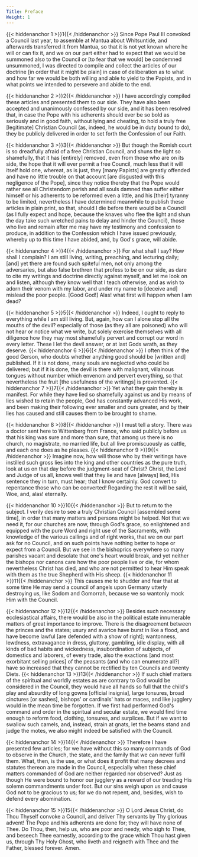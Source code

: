 ```yaml
---
Title: Preface
Weight: 1
---
```


{{< hiddenanchor 1 >}}1{{< /hiddenanchor >}} Since Pope
Paul III convoked a Council last year, to assemble at Mantua
about Whitsuntide, and afterwards transferred it from Mantua,
so that it is not yet known where he will or can fix it, and
we on our part either had to expect that we would be summoned
also to the Council or [to fear that we would] be condemned
unsummoned, I was directed to compile and collect the articles
of our doctrine [in order that it might be plain] in case of
deliberation as to what and how far we would be both willing
and able to yield to the Papists, and in what points we intended
to persevere and abide to the end.

{{< hiddenanchor 2 >}}2{{< /hiddenanchor >}} I have
accordingly compiled these articles and presented them to our
side. They have also been accepted and unanimously confessed
by our side, and it has been resolved that, in case the Pope
with his adherents should ever be so bold as seriously and in
good faith, without lying and cheating, to hold a truly free
[legitimate] Christian Council (as, indeed, he would be in duty
bound to do), they be publicly delivered in order to set forth
the Confession of our Faith.

{{< hiddenanchor 3 >}}3{{< /hiddenanchor >}} But though
the Romish court is so dreadfully afraid of a free Christian
Council, and shuns the light so shamefully, that it has [entirely]
removed, even from those who are on its side, the hope that
it will ever permit a free Council, much less that it will itself
hold one, whereat, as is just, they [many Papists] are greatly
offended and have no little trouble on that account [are disgusted
with this negligence of the Pope], since they notice thereby
that the Pope would rather see all Christendom perish and all
souls damned than suffer either himself or his adherents to
be reformed even a little, and his [their] tyranny to be limited,
nevertheless I have determined meanwhile to publish these articles
in plain print, so that, should I die before there would be
a Council (as I fully expect and hope, because the knaves who
flee the light and shun the day take such wretched pains to
delay and hinder the Council), those who live and remain after
me may have my testimony and confession to produce, in addition
to the Confession which I have issued previously, whereby up
to this time I have abided, and, by God's grace, will abide.


{{< hiddenanchor 4 >}}4{{< /hiddenanchor >}} For what
shall I say? How shall I complain? I am still living, writing,
preaching, and lecturing daily; [and] yet there are found such
spiteful men, not only among the adversaries, but also false
brethren that profess to be on our side, as dare to cite my
writings and doctrine directly against myself, and let me look
on and listen, although they know well that I teach otherwise,
and as wish to adorn their venom with my labor, and under my
name to [deceive and] mislead the poor people. [Good God!] Alas!
what first will happen when I am dead?

{{< hiddenanchor 5 >}}5{{< /hiddenanchor >}} Indeed,
I ought to reply to everything while I am still living. But,
again, how can I alone stop all the mouths of the devil? especially
of those (as they all are poisoned) who will not hear or notice
what we write, but solely exercise themselves with all diligence
how they may most shamefully pervert and corrupt our word in
every letter. These I let the devil answer, or at last Gods
wrath, as they deserve. {{< hiddenanchor 6 >}}6{{< /hiddenanchor >}} I often think of the good
Gerson, who doubts whether anything good should be [written and]
published. If it is not done, many souls are neglected who could
be delivered; but if it is done, the devil is there with malignant,
villainous tongues without number which envenom and pervert
everything, so that nevertheless the fruit [the usefulness of
the writings] is prevented. {{< hiddenanchor 7 >}}7{{< /hiddenanchor >}} Yet what they gain thereby
is manifest. For while they have lied so shamefully against
us and by means of lies wished to retain the people, God has
constantly advanced His work, and been making their following
ever smaller and ours greater, and by their lies has caused
and still causes them to be brought to shame.

{{< hiddenanchor 8 >}}8{{< /hiddenanchor >}} I must
tell a story. There was a doctor sent here to Wittenberg from
France, who said publicly before us that his king was sure and
more than sure, that among us there is no church, no magistrate,
no married life, but all live promiscuously as cattle, and each
one does as he pleases. {{< hiddenanchor 9 >}}9{{< /hiddenanchor >}} Imagine now, how will those
who by their writings have instilled such gross lies into the
king and other countries as the pure truth, look at us on that
day before the judgment-seat of Christ? Christ, the Lord and
Judge of us all, knows well that they lie and have [always]
lied, His sentence they in turn, must hear; that I know certainly.
God convert to repentance those who can be converted! Regarding
the rest it will be said, Woe, and, alas! eternally.

{{< hiddenanchor 10 >}}10{{< /hiddenanchor >}} But to
return to the subject. I verily desire to see a truly Christian
Council [assembled some time], in order that many matters and
persons might be helped. Not that we need it, for our churches
are now, through God's grace, so enlightened and equipped with
the pure Word and right use of the Sacraments, with knowledge
of the various callings and of right works, that we on our part
ask for no Council, and on such points have nothing better to
hope or expect from a Council. But we see in the bishoprics
everywhere so many parishes vacant and desolate that one's heart
would break, and yet neither the bishops nor canons care how
the poor people live or die, for whom nevertheless Christ has
died, and who are not permitted to hear Him speak with them
as the true Shepherd with His sheep. {{< hiddenanchor 11 >}}11{{< /hiddenanchor >}} This causes
me to shudder and fear that at some time He may send a council
of angels upon Germany utterly destroying us, like Sodom and
Gomorrah, because we so wantonly mock Him with the Council.


{{< hiddenanchor 12 >}}12{{< /hiddenanchor >}} Besides
such necessary ecclesiastical affairs, there would be also in
the political estate innumerable matters of great importance
to improve. There is the disagreement between the princes and
the states; usury and avarice have burst in like a flood, and
have become lawful [are defended with a show of right]; wantonness,
lewdness, extravagance in dress, gluttony, gambling, idle display,
with all kinds of bad habits and wickedness, insubordination
of subjects, of domestics and laborers, of every trade, also
the exactions [and most exorbitant selling prices] of the peasants
(and who can enumerate all?) have so increased that they cannot
be rectified by ten Councils and twenty Diets. {{< hiddenanchor 13 >}}13{{< /hiddenanchor >}} If
such chief matters of the spiritual and worldly estates as are
contrary to God would be considered in the Council, they would
have all hands so full that the child's play and absurdity of
long gowns [official insignia], large tonsures, broad cinctures
[or sashes], bishops' or cardinals' hats or maces, and like
jugglery would in the mean time be forgotten. If we first had
performed God's command and order in the spiritual and secular
estate, we would find time enough to reform food, clothing, tonsures,
and surplices. But if we want to swallow such camels, and, instead,
strain at gnats, let the beams stand and judge the motes, we
also might indeed be satisfied with the Council.

{{< hiddenanchor 14 >}}14{{< /hiddenanchor >}} Therefore
I have presented few articles; for we have without this so many
commands of God to observe in the Church, the state, and the
family that we can never fulfil them. What, then, is the use,
or what does it profit that many decrees and statutes thereon
are made in the Council, especially when these chief matters
commanded of God are neither regarded nor observed? Just as
though He were bound to honor our jugglery as a reward of our
treading His solemn commandments under foot. But our sins weigh
upon us and cause God not to be gracious to us; for we do not
repent, and, besides, wish to defend every abomination.

{{< hiddenanchor 15 >}}15{{< /hiddenanchor >}} O Lord
Jesus Christ, do Thou Thyself convoke a Council, and deliver
Thy servants by Thy glorious advent! The Pope and his adherents
are done for; they will have none of Thee. Do Thou, then, help
us, who are poor and needy, who sigh to Thee, and beseech Thee
earnestly, according to the grace which Thou hast given us,
through Thy Holy Ghost, who liveth and reigneth with Thee and
the Father, blessed forever. Amen.

